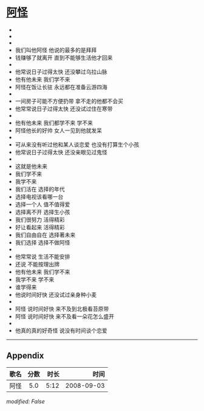 # [阿怪](https://music.163.com/song?id=409931778)

* 
* 
* 
* 我们叫他阿怪 他说的最多的是拜拜
* 钱赚够了就离开 直到不能够生活他才回来
* 
* 他常说日子过得太快 还没攀过乌拉山脉
* 他有他未来 我们学不来
* 阿怪在饭让长驻 永远都在准备云游四海
* 
* 一间房子可能不方便扔带 拿不走的他都不会买
* 他常常说日子过得太快 还没试过住在寒带
* 
* 他有他未来 我们都学不来 学不来
* 阿怪他长的好帅 女人一见到他就发呆
* 
* 可从来没有听过他和某人谈恋爱 也没有打算生个小孩
* 他常说日子过得太快 还没亲眼见过鬼怪
* 
* 这就是他未来
* 我们学不来
* 我学不来
* 我们活在 选择的年代
* 选择电视该看哪一台
* 选择一个人 值不值得爱
* 选择离不开 选择生小孩
* 我们很努力 活得精彩
* 好让看起来 活得精彩
* 我们自由自在 选择著未来
* 我们选择 选择不做阿怪
* 
* 他常常说 生活不能安排
* 还说 不能按理出牌
* 他有他未来 我们学不来
* 我学不来 学不来
* 谁学得来
* 他说时间好快 还没试过亲身种小麦
* 
* 阿怪 说时间好快 来不及到北极看苔原带
* 阿怪 说时间好快 来不及看一朵花怎么盛开
* 
* 他真的真的好奇怪 说没有时间谈个恋爱


---

## Appendix

|歌名|分数|时长|时间|
|:---|:---:|---:|---:|
|阿怪|5.0|5:12|2008-09-03

*modified: False*